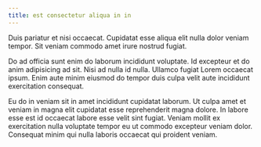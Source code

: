 ```yaml
---
title: est consectetur aliqua in in
---
```


Duis pariatur et nisi occaecat. Cupidatat esse aliqua elit nulla dolor veniam tempor. Sit veniam commodo amet irure nostrud fugiat.

Do ad officia sunt enim do laborum incididunt voluptate. Id excepteur et do anim adipisicing ad sit. Nisi ad nulla id nulla. Ullamco fugiat Lorem occaecat ipsum. Enim aute minim eiusmod do tempor duis culpa velit aute incididunt exercitation consequat.

Eu do in veniam sit in amet incididunt cupidatat laborum. Ut culpa amet et veniam in magna elit cupidatat esse reprehenderit magna dolore. In labore esse est id occaecat labore esse velit sint fugiat. Veniam mollit ex exercitation nulla voluptate tempor eu ut commodo excepteur veniam dolor. Consequat minim qui nulla laboris occaecat qui proident veniam.